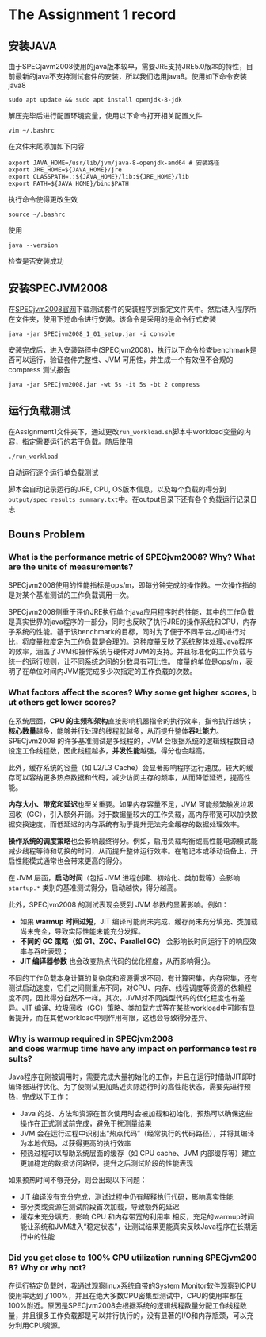 # The Assignment 1 record
## 安装JAVA
由于SPECjavm2008使用的java版本较早，需要JRE支持JRE5.0版本的特性，目前最新的java不支持测试套件的安装，所以我们选用java8。使用如下命令安装java8

    sudo apt update && sudo apt install openjdk-8-jdk

解压完毕后进行配置环境变量，使用以下命令打开相关配置文件

    vim ~/.bashrc

在文件末尾添加如下内容

    export JAVA_HOME=/usr/lib/jvm/java-8-openjdk-amd64 # 安装路径
    export JRE_HOME=${JAVA_HOME}/jre
    export CLASSPATH=.:${JAVA_HOME}/lib:${JRE_HOME}/lib
    export PATH=${JAVA_HOME}/bin:$PATH

执行命令使得更改生效

    source ~/.bashrc

使用

    java --version

检查是否安装成功

## 安装SPECJVM2008
在[SPECjvm2008官网](https://www.spec.org/jvm2008/#tdsub)下载测试套件的安装程序到指定文件夹中。然后进入程序所在文件夹，使用下述命令进行安装。该命令是采用的是命令行式安装

    java -jar SPECjvm2008_1_01_setup.jar -i console

安装完成后，进入安装路径中(SPECjvm2008)，执行以下命令检查benchmark是否可以运行，验证套件完整性、JVM 可用性，并生成一个有效但不合规的 compress 测试报告

    java -jar SPECjvm2008.jar -wt 5s -it 5s -bt 2 compress

## 运行负载测试
在Assignment1文件夹下，通过更改` run_workload.sh `脚本中workload变量的内容，指定需要运行的若干负载。随后使用

    ./run_workload

自动运行逐个运行单负载测试

脚本会自动记录运行的JRE, CPU, OS版本信息，以及每个负载的得分到` output/spec_results_summary.txt `中。在output目录下还有各个负载运行记录日志

## Bouns Problem
### What is the performance metric of SPECjvm2008? Why? What are the units of measurements?
SPECjvm2008使用的性能指标是ops/m，即每分钟完成的操作数。一次操作指的是对某个基准测试的工作负载调用一次。

SPECjvm2008侧重于评价JRE执行单个java应用程序时的性能，其中的工作负载是真实世界的java程序的一部分，同时也反映了执行JRE的操作系统和CPU，内存子系统的性能。基于该benchmark的目标，同时为了便于不同平台之间进行对比，将度量粒度定为工作负载是合理的。这种度量反映了系统整体处理Java程序的效率，涵盖了JVM和操作系统与硬件对JVM的支持。并且标准化的工作负载与统一的运行规则，让不同系统之间的分数具有可比性。
度量的单位是ops/m，表明了在单位时间内JVM能完成多少次指定的工作负载的次数。

### What factors affect the scores? Why some get higher scores, but others get lower scores?

在系统层面，**CPU 的主频和架构**直接影响机器指令的执行效率，指令执行越快；**核心数量**越多，能够并行处理的线程就越多，从而提升整体**吞吐能力**。SPECjvm2008 的许多基准测试是多线程的，JVM 会根据系统的逻辑线程数自动设定工作线程数，因此线程越多，**并发性能**越强，得分也会越高。

此外，缓存系统的容量（如 L2/L3 Cache）会显著影响程序运行速度。较大的缓存可以容纳更多热点数据和代码，减少访问主存的频率，从而降低延迟，提高性能。

**内存大小、带宽和延迟**也至关重要。如果内存容量不足，JVM 可能频繁触发垃圾回收（GC），引入额外开销。对于数据量较大的工作负载，高内存带宽可以加快数据交换速度，而低延迟的内存系统有助于提升无法完全缓存的数据处理效率。

**操作系统的调度策略**也会影响最终得分。例如，启用负载均衡或高性能电源模式能减少线程等待和切换的时间，从而提升整体运行效率。在笔记本或移动设备上，开启性能模式通常也会带来更高的得分。

在 JVM 层面，**启动时间**（包括 JVM 进程创建、初始化、类加载等）会影响 `startup.*` 类别的基准测试得分，启动越快，得分越高。

此外，SPECjvm2008 的测试表现会受到 JVM 参数的显著影响。例如：

* 如果 **warmup 时间过短**，JIT 编译可能尚未完成、缓存尚未充分填充、类加载尚未完全，导致实际性能未能充分发挥。
* **不同的 GC 策略（如 G1、ZGC、Parallel GC）** 会影响长时间运行下的响应效率与吞吐表现；
* **JIT 编译器参数** 也会改变热点代码的优化程度，从而影响得分。

不同的工作负载本身计算的复杂度和资源需求不同，有计算密集，内存密集，还有测试启动速度，它们之间侧重点不同，对CPU、内存、线程调度等资源的依赖程度不同，因此得分自然不一样。其次，JVM对不同类型代码的优化程度也有差异。JIT 编译、垃圾回收（GC）策略、类加载方式等在某些workload中可能有显著提升，而在其他workload中则作用有限，这也会导致得分差异。

### Why is warmup required in SPECjvm2008 and does warmup time have any impact on performance test results?
Java程序在刚被调用时，需要完成大量初始化的工作，并且在运行时借助JIT即时编译器进行优化。为了使测试更加贴近实际运行时的高性能状态，需要先进行预热，完成以下工作：
- Java 的类、方法和资源在首次使用时会被加载和初始化，预热可以确保这些操作在正式测试前完成，避免干扰测量结果
- JVM 会在运行过程中识别出“热点代码”（经常执行的代码路径），并将其编译为本地代码，以获得更高的执行效率
- 预热过程可以帮助系统层面的缓存（如 CPU cache、JVM 内部缓存等）建立更加稳定的数据访问路径，提升之后测试阶段的性能表现

如果预热时间不够充分，则会出现以下问题：
- JIT 编译没有充分完成，测试过程中仍有解释执行代码，影响真实性能
- 部分类或资源在测试阶段首次加载，导致额外的延迟
- 缓存未充分填充，影响 CPU 和内存带宽的利用率
相反，充足的warmup时间能让系统和JVM进入“稳定状态”，让测试结果更能真实反映Java程序在长期运行中的性能

### Did you get close to 100% CPU utilization running SPECjvm2008? Why or why not? 
在运行特定负载时，我通过观察linux系统自带的System Monitor软件观察到CPU使用率达到了100%，并且在绝大多数CPU密集型测试中，CPU的使用率都在100%附近。原因是SPECjvm2008会根据系统的逻辑线程数量分配工作线程数量，并且很多工作负载都是可以并行执行的，没有显著的I/O和内存瓶颈，可以充分利用CPU资源。
